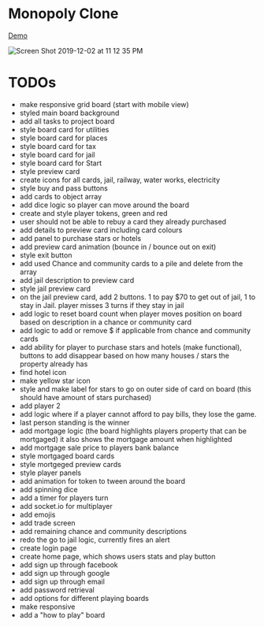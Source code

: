 # Monopoly Clone

[Demo](https://monopoly-clone.now.sh/)

![Screen Shot 2019-12-02 at 11 12 35 PM](https://user-images.githubusercontent.com/4723307/69969265-f9d98200-1580-11ea-9900-6e9ed28b795b.png)

# TODOs

- make responsive grid board (start with mobile view)
- styled main board background
- add all tasks to project board
- style board card for utilities
- style board card for places
- style board card for tax
- style board card for jail
- style board card for Start
- style preview card
- create icons for all cards, jail, railway, water works, electricity
- style buy and pass buttons
- add cards to object array
- add dice logic so player can move around the board
- create and style player tokens, green and red
- user should not be able to rebuy a card they already purchased
- add details to preview card including card colours
- add panel to purchase stars or hotels
- add preview card animation (bounce in / bounce out on exit)
- style exit button
- add used Chance and community cards to a pile and delete from the array
- add jail description to preview card
- style jail preview card
- on the jail preview card, add 2 buttons. 1 to pay $70 to get out of jail, 1 to stay in Jail.
   player misses 3 turns if they stay in jail
- add logic to reset board count when player moves position on board based on description in a chance or community card
- add logic to add or remove $ if applicable from chance and community cards
- add ability for player to purchase stars and hotels (make functional), buttons to add disappear based
   on how many houses / stars the property already has
- find hotel icon
- make yellow star icon
- style and make label for stars to go on outer side of card on board (this should have amount of stars purchased)
- add player 2
- add logic where if a player cannot afford to pay bills, they lose the game.
- last person standing is the winner
- add mortgage logic (the board highlights players property that can be mortgaged)
   it also shows the mortgage amount when highlighted
- add mortgage sale price to players bank balance
- style mortgaged board cards
- style mortgeged preview cards
- style player panels
- add animation for token to tween around the board
- add spinning dice
- add a timer for players turn
- add socket.io for multiplayer
- add emojis
- add trade screen
- add remaining chance and community descriptions
- redo the go to jail logic, currently fires an alert
- create login page
- create home page, which shows users stats and play button
- add sign up through facebook
- add sign up through google
- add sign up through email
- add password retrieval
- add options for different playing boards
- make responsive
- add a "how to play" board


